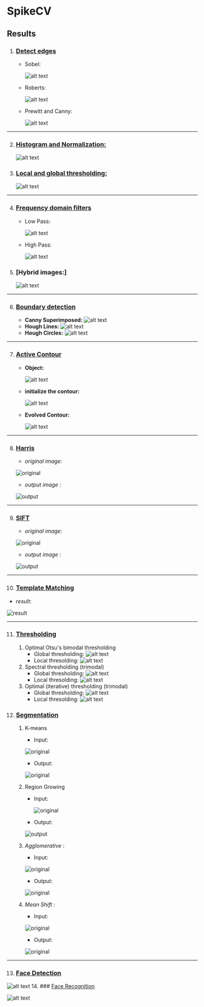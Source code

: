 # SpikeCV

## Results

1. ### [Detect edges](./src/Filters.py)
    * Sobel:

         ![alt text](./imgs/results/Sobel.jpg "Logo Title Text 1")
    * Roberts:

         ![alt text](./imgs/results/Roberts.jpg "Logo Title Text 1")
    * Prewitt and Canny:

         ![alt text](./imgs/results/Prewit.jpg "Logo Title Text 1")

---

2. ### [Histogram and Normalization:](./src/ImgUtils.py)
      ![alt text](./imgs/results/Normalized.jpg "Logo Title Text 1")
3. ### [Local and global thresholding:](./src/ImgUtils.py)
      ![alt text](./imgs/results/Globalthresh.jpg "Logo Title Text 1")

---

4. ### [Frequency domain filters](./src/Filters.py)
    * Low Pass:

        ![alt text](./imgs/results/LowPass.jpg "Logo Title Text 1")
    * High Pass:

         ![alt text](./imgs/results/HighPass.jpg "Logo Title Text 1")
5. ### [Hybrid images:]
   ![alt text](./imgs/results/Hybrid.jpg "Logo Title Text 1")


---


6. ### [Boundary detection](./src/CannyHough.py)
    * **Canny Superimposed:**
        ![alt text](./imgs/results/canny.png "Logo Title Text 1")
    * **Hough Lines:**
        ![alt text](./imgs/results/hough_lines.png "Logo Title Text 1")
    * **Hough Circles:**
        ![alt text](./imgs/results/circles.png "Logo Title Text 1")

---

7. ### [Active Contour](./src/ActiveContour.py)
    * **Object:** 

        ![alt text](./imgs/object.png "Logo Title Text 1")
    *  **initialize the contour:** 

        ![alt text](./imgs/results/Initial_setup.jpg "Logo Title Text 1")
    * **Evolved Contour:**

        ![alt text](./imgs/results/result.png "Logo Title Text 1")

---

8. ### [Harris](./src/SIFT)

   - _original image_:

   ![original](imgs/chess.png)

   - _output image_ :

   ![output](imgs/results/chessCorners.png)

---

9. ### [SIFT](./src/SIFT)

   - _original image_:

   ![original](imgs/lena.jpg)

   - _output image_ :

   ![output](imgs/results/lenaOut.png)

---

10. ### [Template Matching](./src/SIFT)

   - _result_:

   ![result](imgs/results/templateMatching.png)

---

11. ### [Thresholding](./src/thresholding.py)
      1. Optimal Otsu's bimodal thresholding
         * Global thresholding: 
            ![alt text](./imgs/results/optimalOtsu_global.png "Global thresholding")
         * Local thresolding: 
            ![alt text](./imgs/results/optimalOtsu_local.png "Local thresolding")
      2. Spectral thresholding (trimodal)
         * Global thresholding: 
            ![alt text](./imgs/results/spectral_global.png "Global thresholding")
         * Local thresolding: 
            ![alt text](./imgs/results/spectral_local.png  "Local thresolding")
      3. Optimal (iterative) thresholding (trimodal)
         * Global thresholding: 
            ![alt text](./imgs/results/optimal_global.png "Global thresholding")
         * Local thresolding: 
            ![alt text](./imgs/results/optimal_local.png "Local thresholding")
12. ### [Segmentation](./src/Segmentation)
      1. K-means
         * Input:
         
         ![original](imgs/lena.jpg)
         * Output:
         
         ![original](imgs/results/kmeans_output.png)
      2. Region Growing
         * Input:
            
            ![original](imgs/mri.jpg)
         * Output:
         
         ![output](imgs/results/mri-out.jpg)
      3. _Agglomerative_ :
         * Input:
         
         ![original](imgs/lena.jpg)
         * Output:
         
         ![original](imgs/results/agglo_output.png)
      4. _Mean Shift_ :
         * Input:
         
         ![original](imgs/lena.jpg)
         * Output:
         
         ![original](imgs/results/meanShift_output.png)


---

13. ### [Face Detection](./src/recognizeFaces/FaceDetection.py)

   ![alt text](./UI/imgs/1_1.png "Face Detection")
14. ### [Face Recognition](./src/recognizeFaces/faceRecognition.py)

   ![alt text](./UI/imgs/2_1.png "Face Recognition")
   
